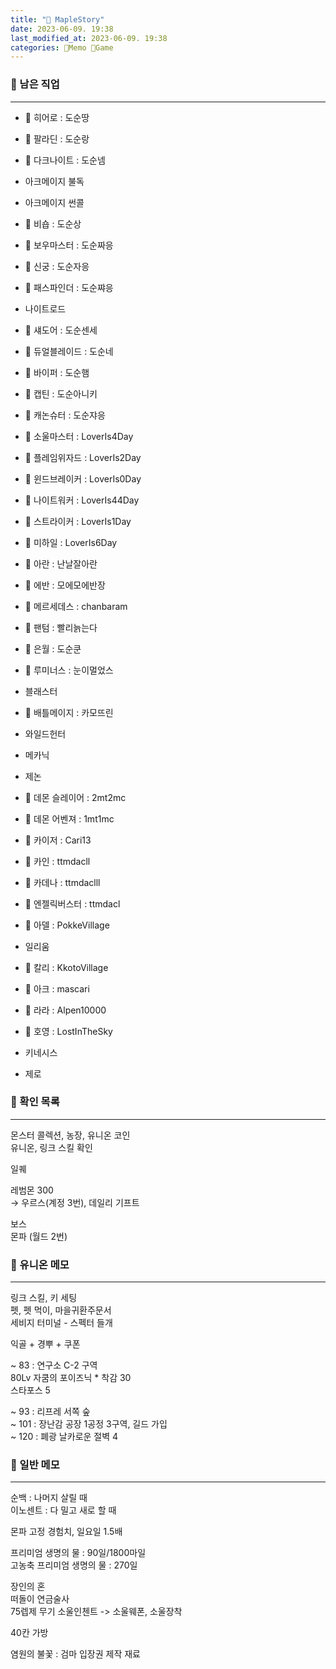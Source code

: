 ```yaml
---
title: "🍋 MapleStory"
date: 2023-06-09. 19:38
last_modified_at: 2023-06-09. 19:38
categories: 🌳Memo 🍋Game
---
```


### 🍋 남은 직업

---

- 🍋 히어로 : 도순땅
- 🍋 팔라딘 : 도순랑
- 🍋 다크나이트 : 도순넴

- 아크메이지 불독
- 아크메이지 썬콜
- 🍋 비숍 : 도순상

- 🍋 보우마스터 : 도순짜응
- 🍋 신궁 : 도순자응
- 🍋 패스파인더 : 도순쨔응

- 나이트로드
- 🍋 섀도어 : 도순센세
- 🍋 듀얼블레이드 : 도순네

- 🍋 바이퍼 : 도순햄
- 🍋 캡틴 : 도순아니키
- 🍋 캐논슈터 : 도순쟈응

- 🍋 소울마스터 : LoverIs4Day
- 🍋 플레임위자드 : LoverIs2Day
- 🍋 윈드브레이커 : LoverIs0Day
- 🍋 나이트워커 : LoverIs44Day
- 🍋 스트라이커 : LoverIs1Day
- 🍋 미하일 : LoverIs6Day

- 🍋 아란 : 난날잘아란
- 🍋 에반 : 모에모에반장
- 🍋 메르세데스 : chanbaram
- 🍋 팬텀 : 빨리늙는다
- 🍋 은월 : 도순쿤
- 🍋 루미너스 : 눈이멀었스

- 블래스터
- 🍋 배틀메이지 : 카모뜨린
- 와일드헌터
- 메카닉
- 제논
- 🍋 데몬 슬레이어 : 2mt2mc
- 🍋 데몬 어벤져 : 1mt1mc

- 🍋 카이저 : Cari13
- 🍋 카인 : ttmdacll
- 🍋 카데나 : ttmdaclll
- 🍋 엔젤릭버스터 : ttmdacl

- 🍋 아델 : PokkeVillage
- 일리움
- 🍋 칼리 : KkotoVillage
- 🍋 아크 : mascari

- 🍋 라라 : Alpen10000
- 🍋 호영 : LostInTheSky

- 키네시스

- 제로

### 🍋 확인 목록

---

몬스터 콜렉션, 농장, 유니온 코인  
유니온, 링크 스킬 확인  

일퀘  

레범몬 300  
→ 우르스(계정 3번), 데일리 기프트  

보스  
몬파 (월드 2번)  

### 🍋 유니온 메모

---

링크 스킬, 키 세팅  
펫, 펫 먹이, 마을귀환주문서  
세비지 터미널 - 스펙터 들개  

익골 + 경뿌 + 쿠폰  

~ 83 : 연구소 C-2 구역  
80Lv 자쿰의 포이즈닉 * 착감 30  
스타포스 5  

~ 93 : 리프레 서쪽 숲  
~ 101 : 장난감 공장 1공정 3구역, 길드 가입  
~ 120 : 폐광 날카로운 절벽 4  

### 🍋 일반 메모

---

순백 : 나머지 살릴 때  
이노센트 : 다 밀고 새로 할 때  

몬파 고정 경험치, 일요일 1.5배  

프리미엄 생명의 물 : 90일/1800마일  
고농축 프리미엄 생명의 물 : 270일  

장인의 혼  
떠돌이 연금술사  
75렙제 무기 소울인첸트 -> 소울웨폰, 소울장착  

40칸 가방  

염원의 불꽃 : 검마 입장권 제작 재료  
